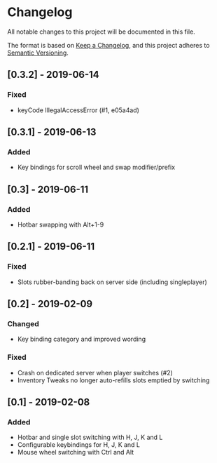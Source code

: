 # Changelog
All notable changes to this project will be documented in this file.

The format is based on [Keep a Changelog](https://keepachangelog.com/en/1.0.0/),
and this project adheres to [Semantic Versioning](https://semver.org/spec/v2.0.0.html).

## [0.3.2] - 2019-06-14
### Fixed
- keyCode IllegalAccessError (#1, e05a4ad)

## [0.3.1] - 2019-06-13
### Added
- Key bindings for scroll wheel and swap modifier/prefix

## [0.3] - 2019-06-11
### Added
- Hotbar swapping with Alt+1-9

## [0.2.1] - 2019-06-11
### Fixed
- Slots rubber-banding back on server side (including singleplayer)

## [0.2] - 2019-02-09
### Changed
- Key binding category and improved wording
### Fixed
- Crash on dedicated server when player switches (#2)
- Inventory Tweaks no longer auto-refills slots emptied by switching

## [0.1] - 2019-02-08
### Added
- Hotbar and single slot switching with H, J, K and L
- Configurable keybindings for H, J, K and L
- Mouse wheel switching with Ctrl and Alt

